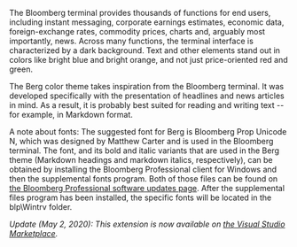 The Bloomberg terminal provides thousands of functions for end users, including instant messaging, corporate earnings estimates, economic data, foreign-exchange rates, commodity prices, charts and, arguably most importantly, news. Across many functions, the terminal interface is characterized by a dark background. Text and other elements stand out in colors like bright blue and bright orange, and not just price-oriented red and green.

The Berg color theme takes inspiration from the Bloomberg terminal. It was developed specifically with the presentation of headlines and news articles in mind. As a result, it is probably best suited for reading and writing text -- for example, in Markdown format.

A note about fonts: The suggested font for Berg is Bloomberg Prop Unicode N, which was designed by Matthew Carter and is used in the Bloomberg terminal. The font, and its bold and italic variants that are used in the Berg theme (Markdown headings and markdown italics, respectively), can be obtained by installing the Bloomberg Professional client for Windows and then the supplemental fonts program. Both of those files can be found on [the Bloomberg Professional software updates page](https://www.bloomberg.com/professional/support/software-updates/). After the supplemental files program has been installed, the specific fonts will be located in the blp\Wintrv folder.

_Update (May 2, 2020): This extension is now available on [the Visual Studio Marketplace](https://marketplace.visualstudio.com/items?itemName=teehausamberg.berg)._